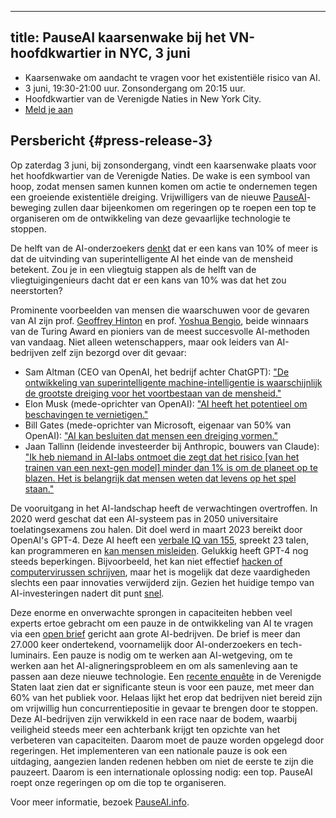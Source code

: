 

---
title: PauseAI kaarsenwake bij het VN-hoofdkwartier in NYC, 3 juni
---
- Kaarsenwake om aandacht te vragen voor het existentiële risico van AI.
- 3 juni, 19:30-21:00 uur. Zonsondergang om 20:15 uur.
- Hoofdkwartier van de Verenigde Naties in New York City.
- [Meld je aan](https://forms.gle/hsVetUDx3R1w6yj59)

## Persbericht {#press-release-3}

Op zaterdag 3 juni, bij zonsondergang, vindt een kaarsenwake plaats voor het hoofdkwartier van de Verenigde Naties.
De wake is een symbool van hoop, zodat mensen samen kunnen komen om actie te ondernemen tegen een groeiende existentiële dreiging.
Vrijwilligers van de nieuwe [PauseAI](http://pauseai.info)-beweging zullen daar bijeenkomen om regeringen op te roepen een top te organiseren om de ontwikkeling van deze gevaarlijke technologie te stoppen.

De helft van de AI-onderzoekers [denkt](https://aiimpacts.org/2022-expert-survey-on-progress-in-ai/) dat er een kans van 10% of meer is dat de uitvinding van superintelligente AI het einde van de mensheid betekent. Zou je in een vliegtuig stappen als de helft van de vliegtuigingenieurs dacht dat er een kans van 10% was dat het zou neerstorten?

Prominente voorbeelden van mensen die waarschuwen voor de gevaren van AI zijn prof. [Geoffrey Hinton](https://www.reuters.com/technology/ai-pioneer-says-its-threat-world-may-be-more-urgent-than-climate-change-2023-05-05/) en prof. [Yoshua Bengio](https://yoshuabengio.org/2023/05/22/how-rogue-ais-may-arise/), beide winnaars van de Turing Award en pioniers van de meest succesvolle AI-methoden van vandaag. Niet alleen wetenschappers, maar ook leiders van AI-bedrijven zelf zijn bezorgd over dit gevaar:

- Sam Altman (CEO van OpenAI, het bedrijf achter ChatGPT): ["De ontwikkeling van superintelligente machine-intelligentie is waarschijnlijk de grootste dreiging voor het voortbestaan van de mensheid."](https://blog.samaltman.com/machine-intelligence-part-1)
- Elon Musk (mede-oprichter van OpenAI): ["AI heeft het potentieel om beschavingen te vernietigen."](https://www.inc.com/ben-sherry/elon-musk-ai-has-the-potential-of-civilizational-destruction.html)
- Bill Gates (mede-oprichter van Microsoft, eigenaar van 50% van OpenAI): ["AI kan besluiten dat mensen een dreiging vormen."](https://www.denisonforum.org/daily-article/bill-gates-ai-humans-threat/)
- Jaan Tallinn (leidende investeerder bij Anthropic, bouwers van Claude): ["Ik heb niemand in AI-labs ontmoet die zegt dat het risico [van het trainen van een next-gen model] minder dan 1% is om de planeet op te blazen. Het is belangrijk dat mensen weten dat levens op het spel staan."](https://twitter.com/liron/status/1656929936639430657)

De vooruitgang in het AI-landschap heeft de verwachtingen overtroffen. In 2020 werd geschat dat een AI-systeem pas in 2050 universitaire toelatingsexamens zou halen. Dit doel werd in maart 2023 bereikt door OpenAI's GPT-4. Deze AI heeft een [verbale IQ van 155](https://bgr.com/tech/chatgpt-took-an-iq-test-and-its-score-was-sky-high/), spreekt 23 talen, kan programmeren en [kan mensen misleiden](https://www.theinsaneapp.com/2023/03/gpt4-passed-captcha-test.html). Gelukkig heeft GPT-4 nog steeds beperkingen. Bijvoorbeeld, het kan niet effectief [hacken of computervirussen schrijven](https://pauseai.info/cybersecurity-risks), maar het is mogelijk dat deze vaardigheden slechts een paar innovaties verwijderd zijn. Gezien het huidige tempo van AI-investeringen nadert dit punt [snel](https://pauseai.info/urgency).

Deze enorme en onverwachte sprongen in capaciteiten hebben veel experts ertoe gebracht om een pauze in de ontwikkeling van AI te vragen via een [open brief](https://futureoflife.org/open-letter/pause-giant-ai-experiments/) gericht aan grote AI-bedrijven. De brief is meer dan 27.000 keer ondertekend, voornamelijk door AI-onderzoekers en tech-luminairs. Een pauze is nodig om te werken aan AI-wetgeving, om te werken aan het AI-aligneringsprobleem en om als samenleving aan te passen aan deze nieuwe technologie. Een [recente enquête](https://forum.effectivealtruism.org/posts/EoqeJCBiuJbMTKfPZ/unveiling-the-american-public-opinion-on-ai-moratorium-and) in de Verenigde Staten laat zien dat er significante steun is voor een pauze, met meer dan 60% van het publiek voor. Helaas lijkt het erop dat bedrijven niet bereid zijn om vrijwillig hun concurrentiepositie in gevaar te brengen door te stoppen. Deze AI-bedrijven zijn verwikkeld in een race naar de bodem, waarbij veiligheid steeds meer een achterbank krijgt ten opzichte van het verbeteren van capaciteiten. Daarom moet de pauze worden opgelegd door regeringen. Het implementeren van een nationale pauze is ook een uitdaging, aangezien landen redenen hebben om niet de eerste te zijn die pauzeert. Daarom is een internationale oplossing nodig: een top. PauseAI roept onze regeringen op om die top te organiseren.

Voor meer informatie, bezoek [PauseAI.info](http://pauseai.info).